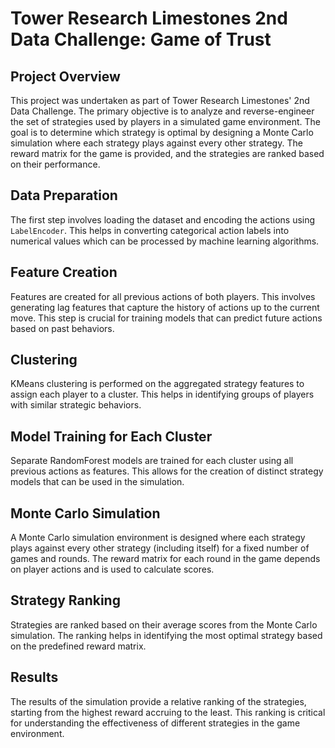 # Tower Research Limestones 2nd Data Challenge: Game of Trust

## Project Overview

This project was undertaken as part of Tower Research Limestones' 2nd Data Challenge. The primary objective is to analyze and reverse-engineer the set of strategies used by players in a simulated game environment. The goal is to determine which strategy is optimal by designing a Monte Carlo simulation where each strategy plays against every other strategy. The reward matrix for the game is provided, and the strategies are ranked based on their performance.

## Data Preparation

The first step involves loading the dataset and encoding the actions using `LabelEncoder`. This helps in converting categorical action labels into numerical values which can be processed by machine learning algorithms.

## Feature Creation

Features are created for all previous actions of both players. This involves generating lag features that capture the history of actions up to the current move. This step is crucial for training models that can predict future actions based on past behaviors.

## Clustering

KMeans clustering is performed on the aggregated strategy features to assign each player to a cluster. This helps in identifying groups of players with similar strategic behaviors.

## Model Training for Each Cluster

Separate RandomForest models are trained for each cluster using all previous actions as features. This allows for the creation of distinct strategy models that can be used in the simulation.

## Monte Carlo Simulation

A Monte Carlo simulation environment is designed where each strategy plays against every other strategy (including itself) for a fixed number of games and rounds. The reward matrix for each round in the game depends on player actions and is used to calculate scores.

## Strategy Ranking

Strategies are ranked based on their average scores from the Monte Carlo simulation. The ranking helps in identifying the most optimal strategy based on the predefined reward matrix.

## Results

The results of the simulation provide a relative ranking of the strategies, starting from the highest reward accruing to the least. This ranking is critical for understanding the effectiveness of different strategies in the game environment.
